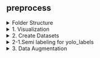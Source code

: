 ## preprocess


<details><summary>Folder Structure</summary>

```
preprocess/
├── visualCheck.py
├── visualCheck_filtered.py
├── splitdata.py
├── splitdata_v2.py
├── splitdata_yolo.py
├── semi_labeling.py
├── txt2json.py
├── duplicateCheck.py
├── pts2yolo.py
├── pts2yolo_v2.py
└── aug.py
```

</details>


<details><summary>1. Visualization</summary>

```bash
$ python visualCheck.py
```

</details>


<details><summary>2. Create Datasets</summary>

- data: 3549 / 888 (v1-v3)
- data_filtered: 3249 / 813 (v4)
- x8: 25992 / 6504 (v4_x8)

### version 1 (whole image as bounding box)

```bash
$ python splitdata.py
```

- output: `../../datasets/data_v1/` (.pts)

```bash
$ python pts2yolo.py 
```

- output: `../../datasets/data_v1/labels/` (.txt)


### version 2 (approximate bounding box with +- 20 pixels)

```bash
$ python splitdata.py
```

- output: `../../datasets/data_v1/` (.pts)

```bash
$ python pts2yolo_v2.py 
```

- output: `../../datasets/data_v1/labels/` (.txt)


### version 3 (semi labeling)

```bash
$ python splitdata_yolo.py
```

- output: `../../datasets/data_v2/` (.txt)


### version 4 (based on version 3 ../../datasets/yolo_labels)

```bash
$ python duplicateCheck.py
```

- output: `../../datasets/ivslab_facial_train_filtered/`, `../../datasets/ivslab_facial_train_filtered_details/`
  
```bash
$ python splitdata_v2.py
```

- output: `../../datasets/v0/` (.txt)

</details>


<details><summary>2-1.Semi labeling for yolo_labels</summary>
  
- Train a baseline model

```bash
$ cd ../ultralytics
$ python train.py --model_name yolov8n-pose.pt --yaml_path facial.yaml --n_epoch 300 --n_patience 100 --bs 8 --imgsz 640 --n_worker $(nproc) --save_path ./run/facial
```

- Predict the training dataset.

```bash
$ python predict.py --weight ./runs/facial/train/weights/best.pt \
                    --save_path ./runs/facial \
                    --predict_folder ../../datasets/v0/images/train
```

- Labeling the training set semi-automatically

```bash
$ cd ../preprocess
$ python semi_labeling.py
```

### Fine-tuning labels through X-AnyLabeling

- Convert the files to JSON format
```bash
$ python txt2json.py
```

- Open with X-AnyLabeling

</details>


<details><summary>3. Data Augmentation</summary>

```bash
$ python aug.py
```

</details>
